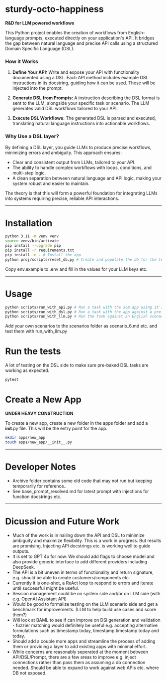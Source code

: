 # sturdy-octo-happiness
**R&amp;D for LLM powered workflows**

This Python project enables the creation of workflows from English-language prompts, executed directly on your application's API. It bridges the gap between natural language and precise API calls using a structured Domain Specific Language (DSL). 

### How it Works

1. **Define Your API:** Write and expose your API with functionality documented using a DSL. Each API method includes example DSL instructions in its docstring, guiding how it can be used. These will be injected into the prompt.
   
2. **Generate DSL from Prompts:** A  instruction describing the DSL format is sent to the LLM, alongside your specific task or scenario. The LLM generates valid DSL workflows tailored to your API.

3. **Execute DSL Workflows:** The generated DSL is parsed and executed, translating natural language instructions into actionable workflows.

### Why Use a DSL layer?

By defining a DSL layer, you guide LLMs to produce precise workflows, minimizing errors and ambiguity. This approach ensures:

- Clear and consistent output from LLMs, tailored to your API.
- The ability to handle complex workflows with loops, conditions, and multi-step logic.
- A clean separation between natural language and API logic, making your system robust and easier to maintain.

The theory is that this will form a powerful foundation for integrating LLMs into systems requiring precise, reliable API interactions.

---

# Installation
```bash
python 3.11 -m venv venv
source venv/bin/activate
pip install --upgrade pip
pip install -r requirements.txt
pip install -e . # Install the app
python proj/scripts/reset_db.py # Create and populate the db for the test app "scm"
```
Copy env.example to .env and fill in the values for your LLM keys etc.

---

# Usage
```bash
python scripts/run_with_api.py # Run a task with the scm app using it's native python API
python scripts/run_with_dsl.py # Run a task with the app against a pre-baked DSL task
python scripts/run_with_llm.py # Run the task against an English scenario prompt provided to an LLM. Choose a scenario 1 to 5.
```

Add your own scenarios to the scenarios folder as scenario_6.md etc. and test them with run_with_llm.py

# Run the tests

A lot of testing on the DSL side to make sure pre-baked DSL tasks are working as expected.
```bash
pytest
```

# Create a New App

**UNDER HEAVY CONSTRUCTION**

To create a new app, create a new folder in the apps folder and add a __init__.py file. This will be the entry point for the app.

```bash
mkdir apps/new_app
touch apps/new_app/__init__.py
```
---

# Developer Notes

- Archive folder contains some old code that may not run but keeping temporarily for reference..
- See base_prompt_resolved.md for latest prompt with injections for function docstrings etc.

---


# Dicussion and Future Work

- Much of the work is in nailing down the API and DSL to minimize ambiguity and maximize flexibility. This is a work in progress.
  But results are promising. Injecting API docstrings etc. is working well to guide outputs.
- It is set to GPT 4o for now. We should add flags to choose model and also provide generic interface to add different providers
  including DeepSeek.
- The API is a bit uneven in terms of functionality and return signature, e.g. should be able to create customers/components etc.
- Currently it is one-shot, a ReAct loop to respond to errors and iterate until successful might be useful.
- Session management could be on system side and/or on LLM side (with e.g. OpenAI Assistant API)
- Would be good to formalize testing on the LLM scenario side and get a benchmark for improvements. (LLM to help build use cases and   score them?)
- Will look at BAML to see if can improve on DSl generation and validation - fuzzier matching would definitely be useful e.g.
    accepting alternative formulations such as timestamp.today, timestamp.timestamp.today and today.
- Should add a couple more apps and streamline the process of adding them or providing a layer to add existing apps with minimal   effort. 
- While concerns are reasonably seperated at the moment between API/DSL/Prompt, there are a few areas to improve e.g. inject connections rather than pass them as assuming a db connection needed. Should be able to expand to work against web APIs etc. where DB not exposed.


